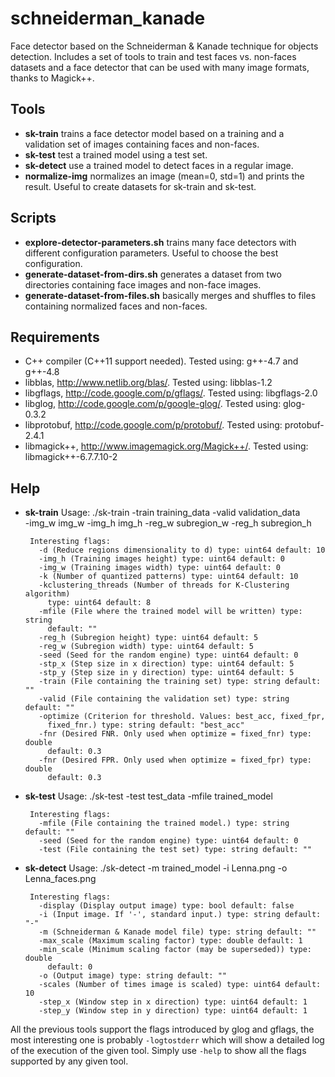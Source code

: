 schneiderman_kanade
===================

Face detector based on the Schneiderman & Kanade technique for objects
detection. Includes a set of tools to train and test faces vs. non-faces datasets
and a face detector that can be used with many image formats, thanks to Magick++.

Tools
-----
* **sk-train** trains a face detector model based on a training and a validation set of images containing faces and non-faces.
* **sk-test** test a trained model using a test set.
* **sk-detect** use a trained model to detect faces in a regular image.
* **normalize-img** normalizes an image (mean=0, std=1) and prints the result. Useful to create datasets for sk-train and sk-test.

Scripts
-------
 * **explore-detector-parameters.sh** trains many face detectors with different configuration parameters. Useful to choose the best configuration.
 * **generate-dataset-from-dirs.sh** generates a dataset from two directories containing face images and non-face images.
 * **generate-dataset-from-files.sh** basically merges and shuffles to files containing normalized faces and non-faces.

Requirements
------------
* C++ compiler (C++11 support needed). Tested using: g++-4.7 and g++-4.8
* libblas, http://www.netlib.org/blas/. Tested using: libblas-1.2
* libgflags, http://code.google.com/p/gflags/. Tested using: libgflags-2.0
* libglog, http://code.google.com/p/google-glog/. Tested using: glog-0.3.2
* libprotobuf, http://code.google.com/p/protobuf/. Tested using: protobuf-2.4.1
* libmagick++, http://www.imagemagick.org/Magick++/. Tested using: libmagick++-6.7.7.10-2

Help
----
 * **sk-train**
        Usage:
          ./sk-train -train training_data -valid validation_data \
            -img_w img_w -img_h img_h -reg_w subregion_w -reg_h subregion_h

        Interesting flags:
          -d (Reduce regions dimensionality to d) type: uint64 default: 10
          -img_h (Training images height) type: uint64 default: 0
          -img_w (Training images width) type: uint64 default: 0
          -k (Number of quantized patterns) type: uint64 default: 10
          -kclustering_threads (Number of threads for K-Clustering algorithm)
            type: uint64 default: 8
          -mfile (File where the trained model will be written) type: string
            default: ""
          -reg_h (Subregion height) type: uint64 default: 5
          -reg_w (Subregion width) type: uint64 default: 5
          -seed (Seed for the random engine) type: uint64 default: 0
          -stp_x (Step size in x direction) type: uint64 default: 5
          -stp_y (Step size in y direction) type: uint64 default: 5
          -train (File containing the training set) type: string default: ""
          -valid (File containing the validation set) type: string default: ""
          -optimize (Criterion for threshold. Values: best_acc, fixed_fpr,
            fixed_fnr.) type: string default: "best_acc"
          -fnr (Desired FNR. Only used when optimize = fixed_fnr) type: double
            default: 0.3
          -fnr (Desired FPR. Only used when optimize = fixed_fpr) type: double
            default: 0.3

 * **sk-test**
        Usage:
          ./sk-test -test test_data -mfile trained_model

        Interesting flags:
          -mfile (File containing the trained model.) type: string default: ""
          -seed (Seed for the random engine) type: uint64 default: 0
          -test (File containing the test set) type: string default: ""

 * **sk-detect**
        Usage:
          ./sk-detect -m trained_model -i Lenna.png -o Lenna_faces.png

        Interesting flags:
          -display (Display output image) type: bool default: false
          -i (Input image. If '-', standard input.) type: string default: "-"
          -m (Schneiderman & Kanade model file) type: string default: ""
          -max_scale (Maximum scaling factor) type: double default: 1
          -min_scale (Minimum scaling factor (may be superseded)) type: double
            default: 0
          -o (Output image) type: string default: ""
          -scales (Number of times image is scaled) type: uint64 default: 10
          -step_x (Window step in x direction) type: uint64 default: 1
          -step_y (Window step in y direction) type: uint64 default: 1

All the previous tools support the flags introduced by glog and gflags, the
most interesting one is probably `-logtostderr` which will show a detailed
log of the execution of the given tool. Simply use `-help` to show all the flags
supported by any given tool.